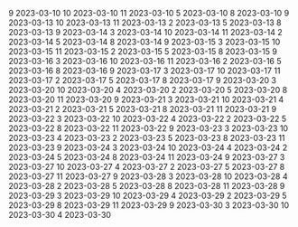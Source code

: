 9 2023-03-10
10 2023-03-10
11 2023-03-10
5 2023-03-10
8 2023-03-10
9 2023-03-13
10 2023-03-13
11 2023-03-13
2 2023-03-13
5 2023-03-13
8 2023-03-13
9 2023-03-14
3 2023-03-14
10 2023-03-14
11 2023-03-14
2 2023-03-14
5 2023-03-14
8 2023-03-14
9 2023-03-15
3 2023-03-15
10 2023-03-15
11 2023-03-15
2 2023-03-15
5 2023-03-15
8 2023-03-15
9 2023-03-16
3 2023-03-16
10 2023-03-16
11 2023-03-16
2 2023-03-16
5 2023-03-16
8 2023-03-16
9 2023-03-17
3 2023-03-17
10 2023-03-17
11 2023-03-17
2 2023-03-17
5 2023-03-17
8 2023-03-17
9 2023-03-20
3 2023-03-20
10 2023-03-20
4 2023-03-20
2 2023-03-20
5 2023-03-20
8 2023-03-20
11 2023-03-20
9 2023-03-21
3 2023-03-21
10 2023-03-21
4 2023-03-21
2 2023-03-21
5 2023-03-21
8 2023-03-21
11 2023-03-21
9 2023-03-22
3 2023-03-22
10 2023-03-22
4 2023-03-22
2 2023-03-22
5 2023-03-22
8 2023-03-22
11 2023-03-22
9 2023-03-23
3 2023-03-23
10 2023-03-23
4 2023-03-23
2 2023-03-23
5 2023-03-23
8 2023-03-23
11 2023-03-23
9 2023-03-24
3 2023-03-24
10 2023-03-24
4 2023-03-24
2 2023-03-24
5 2023-03-24
8 2023-03-24
11 2023-03-24
9 2023-03-27
3 2023-03-27
10 2023-03-27
4 2023-03-27
2 2023-03-27
5 2023-03-27
8 2023-03-27
11 2023-03-27
9 2023-03-28
3 2023-03-28
10 2023-03-28
4 2023-03-28
2 2023-03-28
5 2023-03-28
8 2023-03-28
11 2023-03-28
9 2023-03-29
3 2023-03-29
10 2023-03-29
4 2023-03-29
2 2023-03-29
5 2023-03-29
8 2023-03-29
11 2023-03-29
9 2023-03-30
3 2023-03-30
10 2023-03-30
4 2023-03-30
